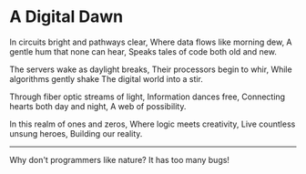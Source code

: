 # A Digital Dawn

In circuits bright and pathways clear,
Where data flows like morning dew,
A gentle hum that none can hear,
Speaks tales of code both old and new.

The servers wake as daylight breaks,
Their processors begin to whir,
While algorithms gently shake
The digital world into a stir.

Through fiber optic streams of light,
Information dances free,
Connecting hearts both day and night,
A web of possibility.

In this realm of ones and zeros,
Where logic meets creativity,
Live countless unsung heroes,
Building our reality.

---

Why don't programmers like nature? It has too many bugs!